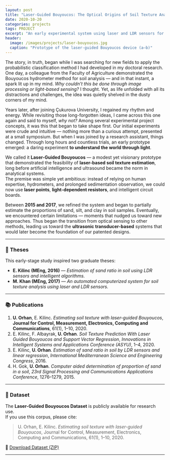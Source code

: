 ```yaml
---
layout: post
title: "Laser-Guided Bouyoucos: The Optical Origins of Soil Texture Analysis"
date: 2020-10-20
categories: projects
tags: PROJECT
excerpt: "An early experimental system using laser and LDR sensors for soil texture estimation, forming the foundation for the TÜBİTAK Digital Soil Texture Analyzer project."
header: 
  image: /images/projects/laser-bouyoucos.jpg
  caption: "Prototype of the laser-guided Bouyoucos device (a–b)"
---
```


The story, in truth, began while I was searching for new fields to apply the probabilistic classification method I had developed in my doctoral research. One day, a colleague from the Faculty of Agriculture demonstrated the Bouyoucos hydrometer method for soil analysis — and in that instant, a spark lit up in my mind. *Why couldn’t this be done through image processing or light-based sensing?* I thought. Yet, as life unfolded with all its distractions and challenges, the idea was quietly shelved in the dusty corners of my mind.

Years later, after joining Çukurova University, I regained my rhythm and energy. While revisiting those long-forgotten ideas, I came across this one again and said to myself, *why not?* Among several experimental project concepts, it was this that began to take shape first. Our initial experiments were crude and intuitive — nothing more than a curious attempt, presented at a small symposium. But when I was joined by a research assistant, things changed. Through long hours and countless trials, an early prototype emerged: a daring experiment **to understand the world through light**.

We called it **Laser-Guided Bouyoucos** — a modest yet visionary prototype that demonstrated the feasibility of **laser-based soil texture estimation**, long before artificial intelligence and ultrasound became the norm in analytical systems.  
The premise was simple yet ambitious: instead of relying on human expertise, hydrometers, and prolonged sedimentation observation, we could now use **laser points**, **light-dependent resistors**, and intelligent circuit boards.

Between **2015 and 2017**, we refined the system and began to partially estimate the proportions of sand, silt, and clay in soil samples. Eventually, we encountered certain limitations — moments that nudged us toward new approaches. Thus began the transition from optical sensing to other methods, leading us toward the **ultrasonic transducer-based** systems that would later become the foundation of our patented designs.

---

### 🧾 **Theses**

This early-stage study inspired two graduate theses:

- **E. Kilinc (MEng, 2016)** — *Estimation of sand ratio in soil using LDR sensors and intelligent algorithms.*  
- **M. Khan (MEng, 2017)** — *An automated computerized system for soil texture analysis using laser and LDR sensors.*

---

### 📚 Publications
1. **U. Orhan**, E. Kilinc. *Estimating soil texture with laser-guided Bouyoucos*, **Journal for Control, Measurement, Electronics, Computing and Communications**, 61(1), 1–10, 2020.  
2. E. Kilinc, F. Albayrak, **U. Orhan**. *Soil Texture Prediction With Laser Guided Bouyoucos and Support Vector Regression*, *Innovations in Intelligent Systems and Applications Conference (ASYU)*, 1–4, 2020.  
3. E. Kilinc, **U. Orhan**. *Estimation of sand ratio in soil by LDR sensors and linear regression*, *International Mediterranean Science and Engineering Congress*, 2016.  
4. H. Gok, **U. Orhan**. *Computer aided determination of proportion of sand in a soil*, *23rd Signal Processing and Communications Applications Conference*, 1276–1279, 2015.

---

### 💾 Dataset
The **Laser-Guided Bouyoucos Dataset** is publicly available for research use.  
If you use this corpus, please cite:  
> U. Orhan, E. Kilinc. *Estimating soil texture with laser-guided Bouyoucos*, Journal for Control, Measurement, Electronics, Computing and Communications, 61(1), 1–10, 2020.

📎 [Download Dataset (ZIP)](https://ceng.cu.edu.tr/uorhan/dosyalar/LGBDataset.zip)

---

